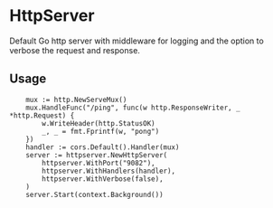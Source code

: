 # HttpServer

Default Go http server with middleware for logging and the option to verbose the request and response. 

## Usage

```
	mux := http.NewServeMux()
	mux.HandleFunc("/ping", func(w http.ResponseWriter, _ *http.Request) {
		w.WriteHeader(http.StatusOK)
		_, _ = fmt.Fprintf(w, "pong")
	})
	handler := cors.Default().Handler(mux)
	server := httpserver.NewHttpServer(
		httpserver.WithPort("9082"),
		httpserver.WithHandlers(handler),
		httpserver.WithVerbose(false),
	)
	server.Start(context.Background())
```
